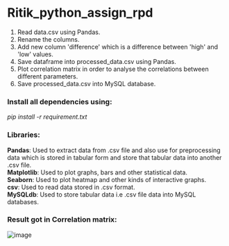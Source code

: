 # Ritik_python_assign_rpd
1. Read data.csv using Pandas.
2. Rename the columns.
3. Add new column 'difference' which is a difference between 'high' and 'low' values.
4. Save dataframe into processed_data.csv using Pandas.
5. Plot correlation matrix in order to analyse the correlations between different parameters.
6. Save processed_data.csv into MySQL database.

### Install all dependencies using:
*pip install -r requirement.txt*

### Libraries:
**Pandas**: Used to extract data from .csv file and also use for preprocessing data which is stored in tabular form and store that tabular data into another .csv file.<br>
**Matplotlib**: Used to plot graphs, bars and other statistical data.<br>
**Seaborn**: Used to plot heatmap and other kinds of interactive graphs.<br>
**csv**: Used to read data stored in .csv format.<br>
**MySQLdb**: Used to store tabular data i.e .csv file data into MySQL databases.<br>

### Result got in Correlation matrix:
![image](![Capture](https://user-images.githubusercontent.com/68052449/135028278-58e0fe22-ba37-42fa-bcf2-edcdc1e1838b.PNG))


